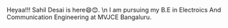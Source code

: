 Heyaa!!! Sahil Desai is here😄😊. \n
I am pursuing my B.E in Electroics And Communication Engineering at MVJCE Bangaluru.
